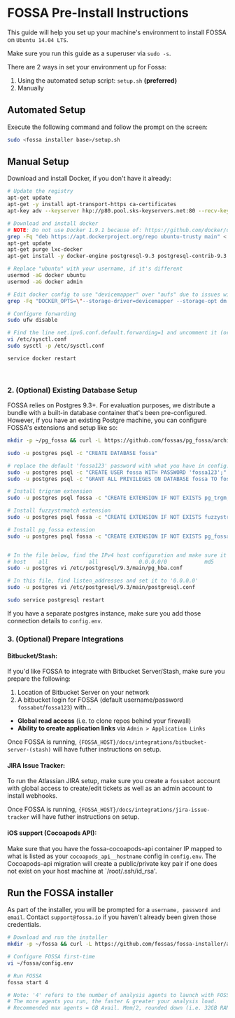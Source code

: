# FOSSA Pre-Install Instructions

This guide will help you set up your machine's environment to install FOSSA on `Ubuntu 14.04 LTS`.  

Make sure you run this guide as a superuser via `sudo -s`.

There are 2 ways in set your environment up for Fossa:

1. Using the automated setup script: `setup.sh` **(preferred)**
2. Manually

## Automated Setup

Execute the following command and follow the prompt on the screen:

```bash
sudo <fossa installer base>/setup.sh
```

## Manual Setup

Download and install Docker, if you don't have it already:

```bash
# Update the registry
apt-get update
apt-get -y install apt-transport-https ca-certificates
apt-key adv --keyserver hkp://p80.pool.sks-keyservers.net:80 --recv-keys 58118E89F3A912897C070ADBF76221572C52609D

# Download and install docker
# NOTE: Do not use Docker 1.9.1 because of: https://github.com/docker/docker/issues/18180
grep -Fq "deb https://apt.dockerproject.org/repo ubuntu-trusty main" < /etc/apt/sources.list.d/docker.list || ( touch /etc/apt/sources.list.d/docker.list ; echo "deb https://apt.dockerproject.org/repo ubuntu-trusty main" >> /etc/apt/sources.list.d/docker.list )
apt-get update
apt-get purge lxc-docker
apt-get install -y docker-engine postgresql-9.3 postgresql-contrib-9.3 postgresql-server-dev-9.3 curl tar default-jdk

# Replace "ubuntu" with your username, if it's different
usermod -aG docker ubuntu
usermod -aG docker admin

# Edit docker config to use "devicemapper" over "aufs" due to issues with aufs on Ubuntu
grep -Fq "DOCKER_OPTS=\"--storage-driver=devicemapper --storage-opt dm.basesize=20G\"" < /etc/default/docker || ( touch /etc/default/docker ; echo "DOCKER_OPTS=\"--storage-driver=devicemapper --storage-opt dm.basesize=20G\"" >> /etc/default/docker )

# Configure forwarding
sudo ufw disable

# Find the line net.ipv6.conf.default.forwarding=1 and uncomment it (or add it) in the file underneath:
vi /etc/sysctl.conf
sudo sysctl -p /etc/sysctl.conf

service docker restart
```
​
### 2. (Optional) Existing Database Setup

FOSSA relies on Postgres 9.3+.  For evaluation purposes, we distribute a bundle with a built-in database container that's been pre-configured.  However, if you have an existing Postgre machine, you can configure FOSSA's extensions and setup like so:

```bash
mkdir -p ~/pg_fossa && curl -L https://github.com/fossas/pg_fossa/archive/v1.5.tar.gz | tar -zxv -C ~/pg_fossa --strip-components=1 && sudo cp -R ~/pg_fossa/* $( pg_config | grep SHAREDIR | awk '{print $3}' )/extension/

sudo -u postgres psql -c "CREATE DATABASE fossa"

# replace the default 'fossa123' password with what you have in config.env
sudo -u postgres psql -c "CREATE USER fossa WITH PASSWORD 'fossa123';"
sudo -u postgres psql -c "GRANT ALL PRIVILEGES ON DATABASE fossa TO fossa;"

# Install trigram extension
sudo -u postgres psql fossa -c "CREATE EXTENSION IF NOT EXISTS pg_trgm;"

# Install fuzzystrmatch extension
sudo -u postgres psql fossa -c "CREATE EXTENSION IF NOT EXISTS fuzzystrmatch;"

# Install pg_fossa extension
sudo -u postgres psql fossa -c "CREATE EXTENSION IF NOT EXISTS pg_fossa;"


# In the file below, find the IPv4 host configuration and make sure it looks like this:
# host    all             all             0.0.0.0/0            md5
sudo -u postgres vi /etc/postgresql/9.3/main/pg_hba.conf

# In this file, find listen_addresses and set it to '0.0.0.0'
sudo -u postgres vi /etc/postgresql/9.3/main/postgresql.conf

sudo service postgresql restart
```

If you have a separate postgres instance, make sure you add those connection details to `config.env`.

### 3. (Optional) Prepare Integrations

#### Bitbucket/Stash:

If you'd like FOSSA to integrate with Bitbucket Server/Stash, make sure you prepare the following:

1. Location of Bitbucket Server on your network
2. A bitbucket login for FOSSA (default username/password `fossabot`/`fossa123`) with...
  - **Global read access** (i.e. to clone repos behind your firewall) 
  - **Ability to create application links** via `Admin > Application Links` 

Once FOSSA is running, `{FOSSA_HOST}/docs/integrations/bitbucket-server-(stash)` will have futher instructions on setup.

#### JIRA Issue Tracker:

To run the Atlassian JIRA setup, make sure you create a `fossabot` account with global access to create/edit tickets as well as an admin account to install webhooks. 

Once FOSSA is running, `{FOSSA_HOST}/docs/integrations/jira-issue-tracker` will have futher instructions on setup.

#### iOS support (Cocoapods API):

Make sure that you have the fossa-cocoapods-api container IP mapped to what is listed as your `cocoapods_api__hostname` config in `config.env`. The Cocoapods-api migration will create a public/private key pair if one does not exist on your host machine at `/root/.ssh/id_rsa'.

## Run the FOSSA installer

As part of the installer, you will be prompted for a `username, password and email`.  Contact `support@fossa.io` if you haven't already been given those credentials.

```bash
# Download and run the installer
mkdir -p ~/fossa && curl -L https://github.com/fossas/fossa-installer/archive/v0.0.18.tar.gz | tar -zxv -C ~/fossa --strip-components=1 && chmod a+x ~/fossa/boot.sh && ln -sf ~/fossa/boot.sh /usr/local/bin/fossa && fossa init

# Configure FOSSA first-time
vi ~/fossa/config.env

# Run FOSSA 
fossa start 4

# Note: '4' refers to the number of analysis agents to launch with FOSSA.  
# The more agents you run, the faster & greater your analysis load.
# Recommended max agents = GB Avail. Mem/2, rounded down (i.e. 32GB RAM/2 = 16 agents)
```

